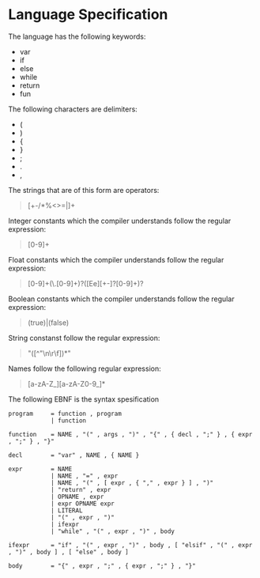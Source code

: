 
Language Specification
======================

The language has the following keywords:

* var
* if
* else
* while
* return
* fun

The following characters are delimiters:

* (
* )
* {
* }
* ;
* .
* ,


The strings that are of this form are operators:

> \[+-/*%<>=|\]+

Integer constants which the compiler understands follow the regular expression:

> \[0-9\]+

Float constants which the compiler understands follow the regular expression:

> \[0-9\]+(\\.\[0-9\]+)?(\[Ee\]\[+-\]?\[0-9\]+)?

Boolean constants which the compiler understands follow the regular expression:

> (true)|(false)

String constanst follow the regular expression:

> \"(\[^"\n\r\f])*\"

Names follow the following regular expression:

> \[a-zA-Z\_\]\[a-zA-Z0-9\_\]\*

The following EBNF is the syntax spesification

~~~~
program 	= function , program
			| function

function	= NAME , "(" , args , ")" , "{" , { decl , ";" } , { expr , ";" } , "}"

decl		= "var" , NAME , { NAME }

expr		= NAME
			| NAME , "=" , expr
			| NAME , "(" , [ expr , { "," , expr } ] , ")"
			| "return" , expr
			| OPNAME , expr
			| expr OPNAME expr
			| LITERAL
			| "(" , expr , ")"
			| ifexpr
			| "while" , "(" , expr , ")" , body

ifexpr		= "if" , "(" , expr , ")" , body , [ "elsif" , "(" , expr , ")" , body ] , [ "else" , body ]

body		= "{" , expr , ";" , { expr , ";" } , "}"
~~~~
